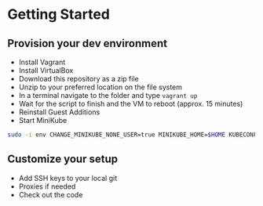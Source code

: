 # Getting Started

## Provision your dev environment
* Install Vagrant
* Install VirtualBox
* Download this repository as a zip file
* Unzip to your preferred location on the file system
* In a terminal navigate to the folder and type `vagrant up`
* Wait for the script to finish and the VM to reboot (approx. 15 minutes)
* Reinstall Guest Additions
* Start MiniKube

```bash
sudo -i env CHANGE_MINIKUBE_NONE_USER=true MINIKUBE_HOME=$HOME KUBECONFIG=$HOME/.kube/config minikube start --vm-driver=none
```

## Customize your setup
* Add SSH keys to your local git
* Proxies if needed
* Check out the code
